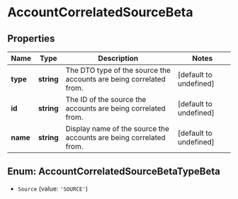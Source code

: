# AccountCorrelatedSourceBeta

## Properties

Name | Type | Description | Notes
------------ | ------------- | ------------- | -------------
**type** | **string** | The DTO type of the source the accounts are being correlated from. | [default to undefined]
**id** | **string** | The ID of the source the accounts are being correlated from. | [default to undefined]
**name** | **string** | Display name of the source the accounts are being correlated from. | [default to undefined]



## Enum: AccountCorrelatedSourceBetaTypeBeta


* `Source` (value: `'SOURCE'`)



